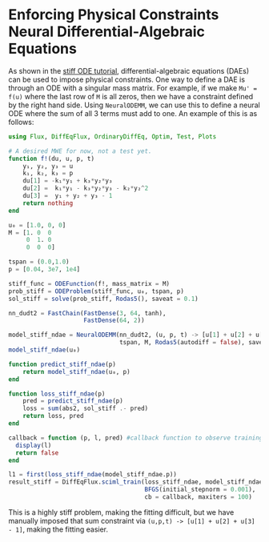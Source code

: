 # Enforcing Physical Constraints Neural Differential-Algebraic Equations

As shown in the [stiff ODE tutorial](https://docs.juliadiffeq.org/latest/tutorials/advanced_ode_example/#Handling-Mass-Matrices-1),
differential-algebraic equations (DAEs) can be used to impose physical
constraints. One way to define a DAE is through an ODE with a singular mass
matrix. For example, if we make `Mu' = f(u)` where the last row of `M` is all
zeros, then we have a constraint defined by the right hand side. Using
`NeuralODEMM`, we can use this to define a neural ODE where the sum of all 3
terms must add to one. An example of this is as follows:

```julia
using Flux, DiffEqFlux, OrdinaryDiffEq, Optim, Test, Plots

# A desired MWE for now, not a test yet.
function f!(du, u, p, t)
    y₁, y₂, y₃ = u
    k₁, k₂, k₃ = p
    du[1] = -k₁*y₁ + k₃*y₂*y₃
    du[2] =  k₁*y₁ - k₃*y₂*y₃ - k₂*y₂^2
    du[3] =  y₁ + y₂ + y₃ - 1
    return nothing
end

u₀ = [1.0, 0, 0]
M = [1. 0  0
     0  1. 0
     0  0  0]

tspan = (0.0,1.0)
p = [0.04, 3e7, 1e4]

stiff_func = ODEFunction(f!, mass_matrix = M)
prob_stiff = ODEProblem(stiff_func, u₀, tspan, p)
sol_stiff = solve(prob_stiff, Rodas5(), saveat = 0.1)

nn_dudt2 = FastChain(FastDense(3, 64, tanh),
                     FastDense(64, 2))

model_stiff_ndae = NeuralODEMM(nn_dudt2, (u, p, t) -> [u[1] + u[2] + u[3] - 1],
                               tspan, M, Rodas5(autodiff = false), saveat = 0.1)
model_stiff_ndae(u₀)

function predict_stiff_ndae(p)
    return model_stiff_ndae(u₀, p)
end

function loss_stiff_ndae(p)
    pred = predict_stiff_ndae(p)
    loss = sum(abs2, sol_stiff .- pred)
    return loss, pred
end

callback = function (p, l, pred) #callback function to observe training
  display(l)
  return false
end

l1 = first(loss_stiff_ndae(model_stiff_ndae.p))
result_stiff = DiffEqFlux.sciml_train(loss_stiff_ndae, model_stiff_ndae.p,
                                      BFGS(initial_stepnorm = 0.001),
                                      cb = callback, maxiters = 100)
```

This is a highly stiff problem, making the fitting difficult, but we have
manually imposed that sum constraint via `(u,p,t) -> [u[1] + u[2] + u[3] - 1]`,
making the fitting easier.
